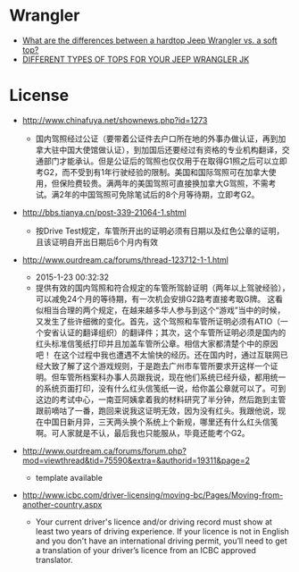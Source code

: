 # Wrangler

 - [What are the differences between a hardtop Jeep Wrangler vs. a soft top?](https://www.quora.com/What-are-the-differences-between-a-hardtop-Jeep-Wrangler-vs-a-soft-top)
 - [DIFFERENT TYPES OF TOPS FOR YOUR JEEP WRANGLER JK](http://www.extremeterrain.com/wrangler-jeep-jk-tops-buyers-guide.html)
 
# License
  
 - http://www.chinafuya.net/shownews.php?id=1273
    - 国内驾照经过公证（要带着公证件去户口所在地的外事办做认证，再到加拿大驻中国大使馆做认证），到加国后还要经过有资格的专业机构翻译，交通部门才能承认。但是公证后的驾照也仅仅用于在取得G1照之后可以立即考G2，而不受到有1年行驶经验的限制。美国和国际驾照可在加拿大使用，但保险费较贵。满两年的美国驾照可直接换加拿大G驾照，不需考试。满2年的中国驾照可免除笔试后的8个月等待期，立即考G2。
 - http://bbs.tianya.cn/post-339-21064-1.shtml
    - 按Drive Test规定，车管所开出的证明必须有日期以及红色公章的证明，且该证明自开出日期后6个月内有效
 - http://www.ourdream.ca/forums/thread-123712-1-1.html
    - 2015-1-23 00:32:32
    - 提供有效的国内驾照和符合规定的车管所驾龄证明（两年以上驾驶经验），可以减免24个月的等待期，有一次机会安排G2路考直接考取G牌。
      这看似相当合理的两个规定，在越来越多华人参与到这个“游戏”当中的时候，又发生了些许细微的变化。首先，这个驾照和车管所证明必须有ATIO（一个安省认证的翻译组织）的翻译件；其次，这个车管所证明必须是国内的红头标准信笺纸打印并且加盖车管所公章。相信大家都清楚个中的原因吧！
      在这个过程中我也遭遇不太愉快的经历。还在国内时，通过互联网已经大致了解了这个游戏规则，于是跑去广州市车管所要求开这样一个证明。但车管所档案科办事人员跟我说，现在他们系统已经升级，都用统一的系统页面打印，没有什么红头信笺纸一说，给你盖公章就可以了。可到这边的考试中心，一南亚阿姨拿着我的材料研究了半分钟，然后跑到主管跟前嘀咕了一番，跑回来说我这证明无效，因为没有红头。我跟他说，现在中国日新月异，三天两头换个系统上个新规，哪里还有什么红头信笺啊。可人家就是不认，最后我也只能服从，毕竟还能考个G2。
 - http://www.ourdream.ca/forums/forum.php?mod=viewthread&tid=75590&extra=&authorid=19311&page=2
    - template available
      
 - http://www.icbc.com/driver-licensing/moving-bc/Pages/Moving-from-another-country.aspx
    - Your current driver's licence and/or driving record must show at least two years of driving experience. If your licence is not in English and you don't have an international driving permit, you’ll need to get a translation of your driver’s licence from an ICBC approved translator. 